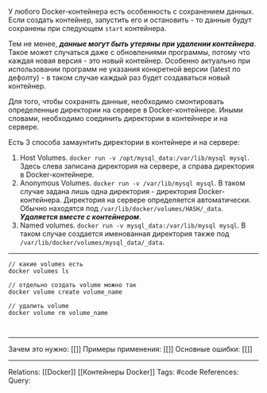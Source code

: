 У любого Docker-контейнера есть особенность с сохранением данных. Если создать контейнер, запустить его и остановить - то данные будут сохранены при следующем `start` контейнера. 

Тем не менее, ***данные могут быть утеряны при удалении контейнера***. Такое может случаться даже с обновлениями программы, потому что каждая новая версия - это новый контейнер. Особенно актуально при использовании программ не указания конкретной версии (latest по дефолту) - в таком случае каждый раз будет создаваться новый контейнер. 

Для того, чтобы сохранять данные, необходимо смонтировать определенные директории на сервере в Docker-контейнере. Иными словами, необходимо соединить директории в контейнере и на сервере. 

Есть 3 способа замаунтить директории в контейнере и на сервере:
1. Host Volumes. `docker run -v /opt/mysql_data:/var/lib/mysql mysql`. Здесь слева записана директория на сервере, а справа директория в Docker-контейнере. 
2. Anonymous Volumes. `docker run -v /var/lib/mysql mysql`. В таком случае задана лишь одна директория - директория Docker-контейнера. Директория на сервере определяется автоматически. Обычно находятся под `/var/lib/docker/volumes/HASH/_data`. ***Удаляется вместе с контейнером***. 
3. Named volumes. `docker run -v mysql_data:/var/lib/mysql mysql`. В таком случае создается именованная директория также под `/var/lib/docker/volumes/mysql_data/_data`. 

___
```
// какие volumes есть
docker volumes ls

// отдельно создать volume можно так
docker volume create volume_name

// удалить volume
docker volume rm volume_name



```
___
Зачем это нужно: [[]] 
Примеры применения: [[]] 
Основные ошибки: [[]]
___
Relations: [[Docker]] [[Контейнеры Docker]] 
Tags: #code
References: 
Query: 